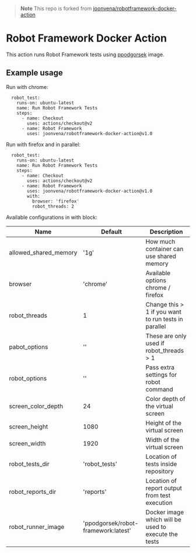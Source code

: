 > **Note**
> This repo is forked from [joonvena/robotframework-docker-action](https://github.com/joonvena/robotframework-docker-action)

# Robot Framework Docker Action

This action runs Robot Framework tests using [ppodgorsek](https://github.com/ppodgorsek/docker-robot-framework) image.

## Example usage

Run with chrome:

```jobs:
  robot_test:
    runs-on: ubuntu-latest
    name: Run Robot Framework Tests
    steps:
      - name: Checkout
        uses: actions/checkout@v2
      - name: Robot Framework
        uses: joonvena/robotframework-docker-action@v1.0
```

Run with firefox and in parallel:

```jobs:
  robot_test:
    runs-on: ubuntu-latest
    name: Run Robot Framework Tests
    steps:
      - name: Checkout
        uses: actions/checkout@v2
      - name: Robot Framework
        uses: joonvena/robotframework-docker-action@v1.0
        with:
          browser: 'firefox'
          robot_threads: 2
```

Available configurations in with block:

| Name                     | Default                             | Description                                          |
| ------------------------ | ----------------------------------- | ---------------------------------------------------- |
| allowed_shared_memory    | '1g'                                | How much container can use shared memory             |
| browser                  | 'chrome'                            | Available options chrome / firefox                   |
| robot_threads            | 1                                   | Change this > 1 if you want to run tests in parallel |
| pabot_options            | ''                                  | These are only used if robot_threads > 1             |
| robot_options            | ''                                  | Pass extra settings for robot command                |
| screen_color_depth       | 24                                  | Color depth of the virtual screen                    |
| screen_height            | 1080                                | Height of the virtual screen                         |
| screen_width             | 1920                                | Width of the virtual screen                          |
| robot_tests_dir          | 'robot_tests'                       | Location of tests inside repository                  |
| robot_reports_dir        | 'reports'                           | Location of report output from test execution        |
| robot_runner_image       | 'ppodgorsek/robot-framework:latest' | Docker image which will be used to execute the tests |
